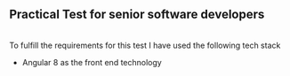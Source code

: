 <h2>Practical Test for senior software developers</h2><br/>
To fulfill the requirements for this test I have used the following tech stack
<ul>
  <li>Angular 8 as the front end technology</li>
</ul>
